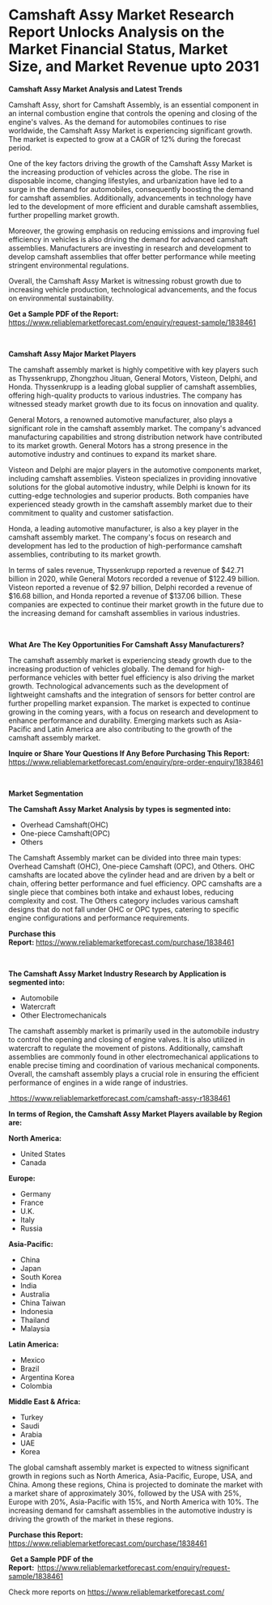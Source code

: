 <p><h1>Camshaft Assy Market Research Report Unlocks Analysis on the Market Financial Status, Market Size, and Market Revenue upto 2031</h1></p><p><strong>Camshaft Assy Market Analysis and Latest Trends</strong></p>
<p><p>Camshaft Assy, short for Camshaft Assembly, is an essential component in an internal combustion engine that controls the opening and closing of the engine's valves. As the demand for automobiles continues to rise worldwide, the Camshaft Assy Market is experiencing significant growth. The market is expected to grow at a CAGR of 12% during the forecast period.</p><p>One of the key factors driving the growth of the Camshaft Assy Market is the increasing production of vehicles across the globe. The rise in disposable income, changing lifestyles, and urbanization have led to a surge in the demand for automobiles, consequently boosting the demand for camshaft assemblies. Additionally, advancements in technology have led to the development of more efficient and durable camshaft assemblies, further propelling market growth.</p><p>Moreover, the growing emphasis on reducing emissions and improving fuel efficiency in vehicles is also driving the demand for advanced camshaft assemblies. Manufacturers are investing in research and development to develop camshaft assemblies that offer better performance while meeting stringent environmental regulations.</p><p>Overall, the Camshaft Assy Market is witnessing robust growth due to increasing vehicle production, technological advancements, and the focus on environmental sustainability.</p></p>
<p><strong>Get a Sample PDF of the Report:&nbsp;</strong> <a href="https://www.reliablemarketforecast.com/enquiry/request-sample/1838461">https://www.reliablemarketforecast.com/enquiry/request-sample/1838461</a></p>
<p>&nbsp;</p>
<p><strong>Camshaft Assy Major Market Players</strong></p>
<p><p>The camshaft assembly market is highly competitive with key players such as Thyssenkrupp, Zhongzhou Jituan, General Motors, Visteon, Delphi, and Honda. Thyssenkrupp is a leading global supplier of camshaft assemblies, offering high-quality products to various industries. The company has witnessed steady market growth due to its focus on innovation and quality.</p><p>General Motors, a renowned automotive manufacturer, also plays a significant role in the camshaft assembly market. The company's advanced manufacturing capabilities and strong distribution network have contributed to its market growth. General Motors has a strong presence in the automotive industry and continues to expand its market share.</p><p>Visteon and Delphi are major players in the automotive components market, including camshaft assemblies. Visteon specializes in providing innovative solutions for the global automotive industry, while Delphi is known for its cutting-edge technologies and superior products. Both companies have experienced steady growth in the camshaft assembly market due to their commitment to quality and customer satisfaction.</p><p>Honda, a leading automotive manufacturer, is also a key player in the camshaft assembly market. The company's focus on research and development has led to the production of high-performance camshaft assemblies, contributing to its market growth.</p><p>In terms of sales revenue, Thyssenkrupp reported a revenue of $42.71 billion in 2020, while General Motors recorded a revenue of $122.49 billion. Visteon reported a revenue of $2.97 billion, Delphi recorded a revenue of $16.68 billion, and Honda reported a revenue of $137.06 billion. These companies are expected to continue their market growth in the future due to the increasing demand for camshaft assemblies in various industries.</p></p>
<p>&nbsp;</p>
<p><strong>What Are The Key Opportunities For Camshaft Assy Manufacturers?</strong></p>
<p><p>The camshaft assembly market is experiencing steady growth due to the increasing production of vehicles globally. The demand for high-performance vehicles with better fuel efficiency is also driving the market growth. Technological advancements such as the development of lightweight camshafts and the integration of sensors for better control are further propelling market expansion. The market is expected to continue growing in the coming years, with a focus on research and development to enhance performance and durability. Emerging markets such as Asia-Pacific and Latin America are also contributing to the growth of the camshaft assembly market.</p></p>
<p><strong>Inquire or Share Your Questions If Any Before Purchasing This Report:</strong> <a href="https://www.reliablemarketforecast.com/enquiry/pre-order-enquiry/1838461">https://www.reliablemarketforecast.com/enquiry/pre-order-enquiry/1838461</a></p>
<p>&nbsp;</p>
<p><strong>Market Segmentation</strong></p>
<p><strong>The Camshaft Assy Market Analysis by types is segmented into:</strong></p>
<p><ul><li>Overhead Camshaft(OHC)</li><li>One-piece Camshaft(OPC)</li><li>Others</li></ul></p>
<p><p>The Camshaft Assembly market can be divided into three main types: Overhead Camshaft (OHC), One-piece Camshaft (OPC), and Others. OHC camshafts are located above the cylinder head and are driven by a belt or chain, offering better performance and fuel efficiency. OPC camshafts are a single piece that combines both intake and exhaust lobes, reducing complexity and cost. The Others category includes various camshaft designs that do not fall under OHC or OPC types, catering to specific engine configurations and performance requirements.</p></p>
<p><strong>Purchase this Report:&nbsp;</strong><a href="https://www.reliablemarketforecast.com/purchase/1838461">https://www.reliablemarketforecast.com/purchase/1838461</a></p>
<p>&nbsp;</p>
<p><strong>The Camshaft Assy Market Industry Research by Application is segmented into:</strong></p>
<p><ul><li>Automobile</li><li>Watercraft</li><li>Other Electromechanicals</li></ul></p>
<p><p>The camshaft assembly market is primarily used in the automobile industry to control the opening and closing of engine valves. It is also utilized in watercraft to regulate the movement of pistons. Additionally, camshaft assemblies are commonly found in other electromechanical applications to enable precise timing and coordination of various mechanical components. Overall, the camshaft assembly plays a crucial role in ensuring the efficient performance of engines in a wide range of industries.</p></p>
<p><a href="https://www.reliablemarketforecast.com/camshaft-assy-r1838461">&nbsp;https://www.reliablemarketforecast.com/camshaft-assy-r1838461</a></p>
<p><strong>In terms of Region, the Camshaft Assy Market Players available by Region are:</strong></p>
<p>
    <p> <strong> North America: </strong>
        <ul>
            <li>United States</li>
            <li>Canada</li>
        </ul>
        </p> 
    <p> <strong> Europe: </strong>
        <ul>
            <li>Germany</li>
            <li>France</li>
            <li>U.K.</li>
            <li>Italy</li>
            <li>Russia</li>
        </ul>
        </p> 
    <p> <strong> Asia-Pacific: </strong>
        <ul>
            <li>China</li>
            <li>Japan</li>
            <li>South Korea</li>
            <li>India</li>
            <li>Australia</li>
            <li>China Taiwan</li>
            <li>Indonesia</li>
            <li>Thailand</li>
            <li>Malaysia</li>
        </ul>
        </p> 
    <p> <strong> Latin America: </strong>
        <ul>
            <li>Mexico</li>
            <li>Brazil</li>
            <li>Argentina Korea</li>
            <li>Colombia</li>
        </ul>
        </p> 
    <p> <strong> Middle East & Africa: </strong>
        <ul>
            <li>Turkey</li>
            <li>Saudi</li>
            <li>Arabia</li>
            <li>UAE</li>
            <li>Korea</li>
        </ul>
    </p>
    </p>
<p><p>The global camshaft assembly market is expected to witness significant growth in regions such as North America, Asia-Pacific, Europe, USA, and China. Among these regions, China is projected to dominate the market with a market share of approximately 30%, followed by the USA with 25%, Europe with 20%, Asia-Pacific with 15%, and North America with 10%. The increasing demand for camshaft assemblies in the automotive industry is driving the growth of the market in these regions.</p></p>
<p><strong>Purchase this Report: </strong><a href="https://www.reliablemarketforecast.com/purchase/1838461">https://www.reliablemarketforecast.com/purchase/1838461</a></p>
<p>&nbsp;<strong>Get a Sample PDF of the Report:&nbsp;&nbsp;</strong><a href="https://www.reliablemarketforecast.com/enquiry/request-sample/1838461">https://www.reliablemarketforecast.com/enquiry/request-sample/1838461</a></p>
<p><strong></strong></p>
<p>Check more reports on <a href="https://www.reliablemarketforecast.com/">https://www.reliablemarketforecast.com/</a></p>